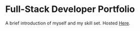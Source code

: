 # Full-Stack Developer Portfolio

A brief introduction of myself and my skill set. Hosted [Here](http://www.sandeshnaik.com "Sandesh Naik - Portfolio").